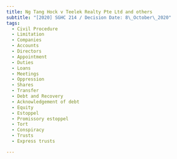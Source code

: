 ```yaml
---
title: Ng Tang Hock v Teelek Realty Pte Ltd and others
subtitle: "[2020] SGHC 214 / Decision Date: 8\_October\_2020"
tags:
  - Civil Procedure
  - Limitation
  - Companies
  - Accounts
  - Directors
  - Appointment
  - Duties
  - Loans
  - Meetings
  - Oppression
  - Shares
  - Transfer
  - Debt and Recovery
  - Acknowledgement of debt
  - Equity
  - Estoppel
  - Promissory estoppel
  - Tort
  - Conspiracy
  - Trusts
  - Express trusts

---
```

